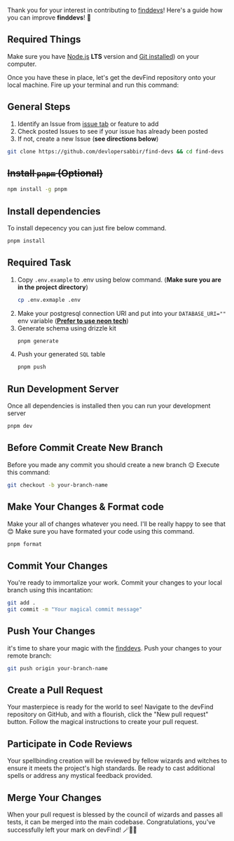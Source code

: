 Thank you for your interest in contributing to [finddevs](https://finddevs.vercel.app/)! Here's a guide how you can improve **finddevs**! 🚀

## **Required Things**

Make sure you have [Node.js](https://nodejs.org/en/download) **LTS** version and [Git installed](https://git-scm.com/downloads)) on your computer.

Once you have these in place, let's get the devFind repository onto your local machine. Fire up your terminal and run this command:

## **General Steps**

1.  Identify an Issue from [issue tab](https://github.com/devlopersabbir/find-devs) or feature to add
2.  Check posted Issues to see if your issue has already been posted
3.  If not, create a new Issue (**see directions below**)

```bash
git clone https://github.com/devlopersabbir/find-devs && cd find-devs
```

## **<del>Install `pnpm` (Optional)</del>**

```bash
npm install -g pnpm
```

## **Install dependencies**

To install depecency you can just fire below command.

```bash
pnpm install
```

## **Required Task**

1. Copy `.env.example` to .env using below command. (**Make sure you are in the project directory**)
   ```bash
   cp .env.exmaple .env
   ```
2. Make your postgresql connection URI and put into your `DATABASE_URI=""`
   env variable (**[Prefer to use neon tech](https://neon.tech)**)
3. Generate schema using drizzle kit
   ```bash
   pnpm generate
   ```
4. Push your generated `SQL` table
   ```bash
   pnpm push
   ```

## **Run Development Server**

Once all dependencies is installed then you can run your development server

```bash
pnpm dev
```

## **Before Commit Create New Branch**

Before you made any commit you should create a new branch 😌
Execute this command:

```bash
git checkout -b your-branch-name
```

## **Make Your Changes & Format code**

Make your all of changes whatever you need. I'll be really happy to see that 😊
Make sure you have formated your code using this command.

```bash
pnpm format
```

## **Commit Your Changes**

You're ready to immortalize your work. Commit your changes to your local branch using this incantation:

```bash
git add .
git commit -m "Your magical commit message"
```

## **Push Your Changes**

it's time to share your magic with the [finddevs](https://finddevs.vercel.app/). Push your changes to your remote branch:

```bash
git push origin your-branch-name
```

## **Create a Pull Request**

Your masterpiece is ready for the world to see! Navigate to the devFind repository on GitHub, and with a flourish, click the "New pull request" button. Follow the magical instructions to create your pull request.

## **Participate in Code Reviews**

Your spellbinding creation will be reviewed by fellow wizards and witches to ensure it meets the project's high standards. Be ready to cast additional spells or address any mystical feedback provided.

## **Merge Your Changes**

When your pull request is blessed by the council of wizards and passes all tests, it can be merged into the main codebase. Congratulations, you've successfully left your mark on devFind! 🪄🔮✨
